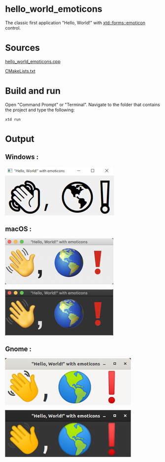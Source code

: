 # hello_world_emoticons

The classic first application "Hello, World!" with  [xtd::forms::emoticon](../../../src/xtd_forms/include/xtd/forms/emoticon.hpp) control.

# Sources

[hello_world_emoticons.cpp](hello_world_emoticons.cpp)

[CMakeLists.txt](CMakeLists.txt)

# Build and run

Open "Command Prompt" or "Terminal". Navigate to the folder that contains the project and type the following:

```shell
xtd run
```

# Output

## Windows :

![Screenshot](../../../docs/pictures/examples/hello_world_emoticons_w.png)

## macOS :

![Screenshot](../../../docs/pictures/examples/hello_world_emoticons_m.png)

![Screenshot](../../../docs/pictures/examples/hello_world_emoticons_md.png)

## Gnome :

![Screenshot](../../../docs/pictures/examples/hello_world_emoticons_g.png)

![Screenshot](../../../docs/pictures/examples/hello_world_emoticons_gd.png)

